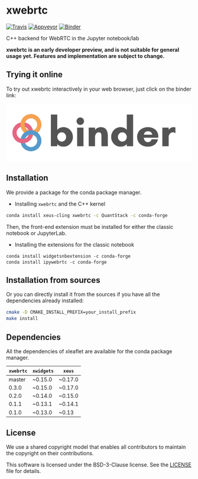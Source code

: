 # xwebrtc

[![Travis](https://travis-ci.org/QuantStack/xwebrtc.svg?branch=master)](https://travis-ci.org/QuantStack/xwebrtc)
[![Appveyor](https://ci.appveyor.com/api/projects/status/5vjulggfcaknmxsh?svg=true)](https://ci.appveyor.com/project/QuantStack/xwebrtc/branch/master)
[![Binder](https://img.shields.io/badge/launch-binder-brightgreen.svg)](https://mybinder.org/v2/gh/QuantStack/xwebrtc/stable?filepath=notebooks)

C++ backend for WebRTC in the Jupyter notebook/lab

**xwebrtc is an early developer preview, and is not suitable for general usage yet. Features and implementation are subject to change.**

## Trying it online

To try out xwebrtc interactively in your web browser, just click on the binder link:

[![Binder](docs/source/binder-logo.svg)](https://mybinder.org/v2/gh/QuantStack/xwebrtc/stable?filepath=notebooks)

## Installation

We provide a package for the conda package manager.

- Installing `xwebrtc` and the C++ kernel

```bash
conda install xeus-cling xwebrtc -c QuantStack -c conda-forge
```

Then, the front-end extension must be installed for either the classic notebook or JupyterLab.

- Installing the extensions for the classic notebook

```
conda install widgetsnbextension -c conda-forge
conda install ipywebrtc -c conda-forge
```

## Installation from sources

Or you can directly install it from the sources if you have all the dependencies already installed:

```bash
cmake -D CMAKE_INSTALL_PREFIX=your_install_prefix
make install
```

## Dependencies

All the dependencies of xleaflet are available for the conda package manager.

| `xwebrtc`  | `xwidgets`  |  `xeus`         |
|------------|-------------|-----------------|
|  master    |   ~0.15.0   |  ~0.17.0        |
|  0.3.0     |   ~0.15.0   |  ~0.17.0        |
|  0.2.0     |   ~0.14.0   |  ~0.15.0        |
|  0.1.1     |   ~0.13.1   |  ~0.14.1        |
|  0.1.0     |   ~0.13.0   |  ~0.13          |

## License

We use a shared copyright model that enables all contributors to maintain the
copyright on their contributions.

This software is licensed under the BSD-3-Clause license. See the [LICENSE](LICENSE) file for details.
